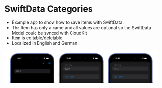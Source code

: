 # SwiftData Categories

- Example app to show how to save items with SwiftData.
- The Item has only a name and all values are optional so the SwiftData Model could be synced with CloudKit
- Item is editable/deletable
- Localized in English and German.

![three screenshots showing the app displaying the list with items, add a new item and edit it](/app-screenshots.png)
